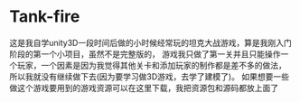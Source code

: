 # Tank-fire
这是我自学unity3D一段时间后做的小时候经常玩的坦克大战游戏，算是我刚入门阶段的第一个小项目，虽然不是完整版的，
游戏我只做了第一关并且只能操作一个玩家，一个因素是因为我觉得其他关卡和添加玩家的制作都是差不多的做法，
所以我就没有继续做下去(因为要学习做3D游戏，去学了建模了)。
如果想要一些做这个游戏要用到的游戏资源可以在这里下载，我把资源包和源码都放上面了
